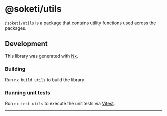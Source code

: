 # @soketi/utils

`@soketi/utils` is a package that contains utility functions used across the packages.

## Development

This library was generated with [Nx](https://nx.dev).

### Building

Run `nx build utils` to build the library.

### Running unit tests

Run `nx test utils` to execute the unit tests via [Vitest](https://vitest.dev/).

---

